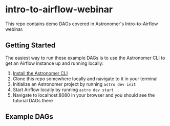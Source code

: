 # intro-to-airflow-webinar
This repo contains demo DAGs covered in Astronomer's Intro-to-Airflow webinar.

## Getting Started
The easiest way to run these example DAGs is to use the Astronomer CLI to get an Airflow instance up and running locally:

 1. [Install the Astronomer CLI](https://docs.astronomer.io/astro/cli/overview)
 2. Clone this repo somewhere locally and navigate to it in your terminal
 3. Initialize an Astronomer project by running `astro dev init`
 4. Start Airflow locally by running `astro dev start`
 5. Navigate to localhost:8080 in your browser and you should see the tutorial DAGs there
 
## Example DAGs
